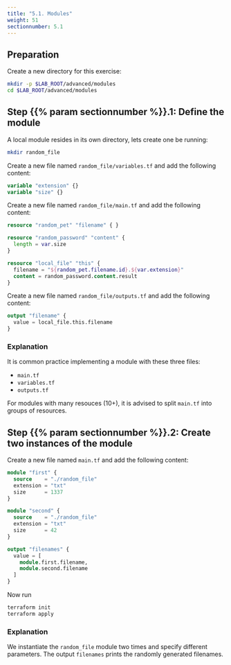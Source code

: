 ```yaml
---
title: "5.1. Modules"
weight: 51
sectionnumber: 5.1
---
```



## Preparation

Create a new directory for this exercise:

```bash
mkdir -p $LAB_ROOT/advanced/modules
cd $LAB_ROOT/advanced/modules
```


## Step {{% param sectionnumber %}}.1: Define the module

A local module resides in its own directory, lets create one be running:

```bash
mkdir random_file
```

Create a new file named `random_file/variables.tf` and add the following content:

```terraform
variable "extension" {}
variable "size" {}
```

Create a new file named `random_file/main.tf` and add the following content:

```terraform
resource "random_pet" "filename" { }

resource "random_password" "content" {
  length = var.size
}

resource "local_file" "this" {
  filename = "${random_pet.filename.id}.${var.extension}"
  content = random_password.content.result
}
```

Create a new file named `random_file/outputs.tf` and add the following content:

```terraform
output "filename" {
  value = local_file.this.filename
}
```


### Explanation

It is common practice implementing a module with these three files:

* `main.tf`
* `variables.tf`
* `outputs.tf`

For modules with many resouces (10+), it is advised to split `main.tf` into groups of resources.


## Step {{% param sectionnumber %}}.2: Create two instances of the module

Create a new file named `main.tf` and add the following content:

```terraform
module "first" {
  source    = "./random_file"
  extension = "txt"
  size      = 1337
}

module "second" {
  source    = "./random_file"
  extension = "txt"
  size      = 42
}

output "filenames" {
  value = [
    module.first.filename,
    module.second.filename
  ]
}
```

Now run

```bash
terraform init
terraform apply
```


### Explanation

We instantiate the `random_file` module two times and specify different parameters. The output `filenames` prints
the randomly generated filenames.
